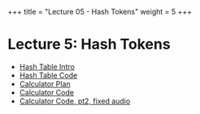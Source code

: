 +++
title = "Lecture 05 - Hash Tokens"
weight = 5
+++

# Lecture 5: Hash Tokens

 - [Hash Table Intro](https://youtu.be/hUIHVwrW_yY)
 - [Hash Table Code](https://youtu.be/Qi8pNuzGSR4)
 - [Calculator Plan](https://youtu.be/TNO79LqDhM4)
 - [Calculator Code](https://youtu.be/jUcY3s7EBnw)
 - [Calculator Code, pt2, fixed audio](https://youtu.be/4X7r7f3R7i0) 
